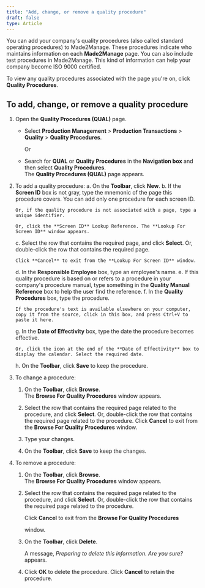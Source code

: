 ```yaml
---
title: "Add, change, or remove a quality procedure"
draft: false
type: Article 
---
```


You can add your company's quality procedures (also called standard operating procedures) to Made2Manage. These procedures indicate who maintains information on each **Made2Manage** page. You can also include test procedures in Made2Manage. This kind of information can help your company become ISO 9000 certified.

To view any quality procedures associated with the page you're on, click **Quality Procedures**.

## To add, change, or remove a **quality procedure**

1.  Open the **Quality Procedures (QUAL)** page.

    - Select **Production Management** > **Production Transactions** > **Quality** > **Quality Procedures**.

        Or

    -  Search for **QUAL** or **Quality Procedures** in the **Navigation box** and then select **Quality Procedures**. <br> The **Quality Procedures (QUAL)** page appears.

2.  To add a quality procedure:
    a.  On the **Toolbar**, click **New**.
    b.  If the **Screen ID** box is not gray, type the mnemonic of the page this procedure covers. You can add only one procedure for each screen ID.

        Or, if the quality procedure is not associated with a page, type a unique identifier.

        Or, click the **Screen ID** Lookup Reference. The **Lookup For Screen ID** window appears.

    c.  Select the row that contains the required page, and click **Select**. Or, double-click the row that contains the required page.

        Click **Cancel** to exit from the **Lookup For Screen ID** window.

    d.  In the **Responsible Employee** box, type an employee's name.
    e.  If this quality procedure is based on or refers to a procedure in your company's procedure manual, type something in the **Quality Manual Reference** box to help the user find the reference.
    f.  In the **Quality Procedures** box, type the procedure.

        If the procedure's text is available elsewhere on your computer, copy it from the source, click in this box, and press Ctrl+V to paste it here.

    g.  In the **Date of Effectivity** box, type the date the procedure becomes effective.

        Or, click the icon at the end of the **Date of Effectivity** box to display the calendar. Select the required date.

    h.  On the **Toolbar**, click **Save** to keep the procedure.
3.  To change a procedure:
    1.  On the **Toolbar**, click **Browse**. <br> The **Browse For Quality Procedures** window appears.

    2.  Select the row that contains the required page related to the procedure, and click **Select**. Or, double-click the row that contains the required page related to the procedure.
    Click **Cancel** to exit from the **Browse For Quality Procedures** window.

    3.  Type your changes.
    4.  On the **Toolbar**, click **Save** to keep the changes.
4.  To remove a procedure:
    1.  On the **Toolbar**, click **Browse**. <br> The **Browse For Quality Procedures** window appears.

    2.  Select the row that contains the required page related to the procedure, and click **Select**. Or, double-click the row that contains the required page related to the procedure.

        Click **Cancel** to exit from the **Browse For Quality Procedures**

        window.

    3.  On the **Toolbar**, click **Delete**.

        A message, *Preparing to delete this information. Are you sure?* appears.

    4.  Click **OK** to delete the procedure. Click **Cancel** to retain the procedure.